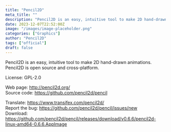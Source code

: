 ```yaml
---
title: "Pencil2D"
meta_title: ""
description: "Pencil2D is an easy, intuitive tool to make 2D hand-drawn animations. Pencil2D is open source and cross-platform."
date: 2023-12-07T22:52:00Z
image: "/images/image-placeholder.png"
categories: ["Graphics"]
author: "Pencil2D"
tags: ["official"]
draft: false
---
```


Pencil2D is an easy, intuitive tool to make 2D hand-drawn animations. Pencil2D is open source and cross-platform.

License: GPL-2.0

Web page: http://pencil2d.org/  
Source code: https://github.com/pencil2d/pencil

Translate: https://www.transifex.com/pencil2d/  
Report the bug: https://github.com/pencil2d/pencil/issues/new  
Download: https://github.com/pencil2d/pencil/releases/download/v0.6.6/pencil2d-linux-amd64-0.6.6.AppImage
